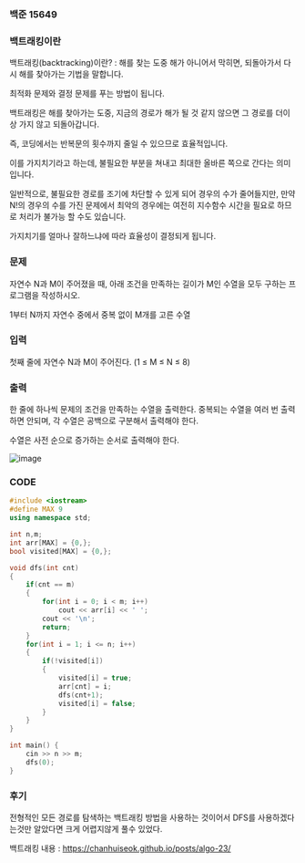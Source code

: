 ### 백준 15649
### 백트래킹이란

백트래킹(backtracking)이란? : 해를 찾는 도중 해가 아니어서 막히면, 되돌아가서 다시 해를 찾아가는 기법을 말합니다.

최적화 문제와 결정 문제를 푸는 방법이 됩니다.

백트래킹은 해를 찾아가는 도중, 지금의 경로가 해가 될 것 같지 않으면 그 경로를 더이상 가지 않고 되돌아갑니다.

즉, 코딩에서는 반복문의 횟수까지 줄일 수 있으므로 효율적입니다.

이를 가지치기라고 하는데, 불필요한 부분을 쳐내고 최대한 올바른 쪽으로 간다는 의미입니다.

일반적으로, 불필요한 경로를 조기에 차단할 수 있게 되어 경우의 수가 줄어들지만, 만약 N!의 경우의 수를 가진 문제에서 최악의 경우에는 여전히 지수함수 시간을 필요로 하므로 처리가 불가능 할 수도 있습니다.

가지치기를 얼마나 잘하느냐에 따라 효율성이 결정되게 됩니다.

### 문제
자연수 N과 M이 주어졌을 때, 아래 조건을 만족하는 길이가 M인 수열을 모두 구하는 프로그램을 작성하시오.

1부터 N까지 자연수 중에서 중복 없이 M개를 고른 수열

### 입력
첫째 줄에 자연수 N과 M이 주어진다. (1 ≤ M ≤ N ≤ 8)


### 출력
한 줄에 하나씩 문제의 조건을 만족하는 수열을 출력한다. 중복되는 수열을 여러 번 출력하면 안되며, 각 수열은 공백으로 구분해서 출력해야 한다.

수열은 사전 순으로 증가하는 순서로 출력해야 한다.


![image](https://user-images.githubusercontent.com/71219602/170830542-3b274d48-084d-4b77-8311-337ef45ca373.png)


### CODE
```C++
#include <iostream>
#define MAX 9
using namespace std;

int n,m;
int arr[MAX] = {0,};
bool visited[MAX] = {0,};

void dfs(int cnt)
{
    if(cnt == m)
    {
        for(int i = 0; i < m; i++)
            cout << arr[i] << ' ';
        cout << '\n';
        return;
    }
    for(int i = 1; i <= n; i++)
    {
        if(!visited[i])
        {
            visited[i] = true;
            arr[cnt] = i;
            dfs(cnt+1);
            visited[i] = false;
        }
    }
}

int main() {
    cin >> n >> m;
    dfs(0);
}
```


### 후기

전형적인 모든 경로를 탐색하는 백트래킹 방법을 사용하는 것이어서 DFS를 사용하겠다는것만 알았다면 크게 어렵지않게 풀수 있었다.

백트래킹 내용 : https://chanhuiseok.github.io/posts/algo-23/
